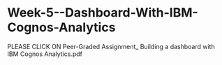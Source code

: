 # Week-5--Dashboard-With-IBM-Cognos-Analytics
PLEASE CLICK ON Peer-Graded Assignment_ Building a dashboard with IBM Cognos Analytics.pdf
